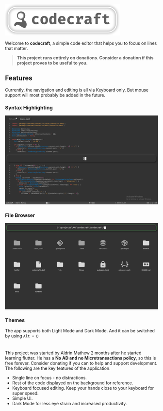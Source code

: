 ![](resources/images/raster/logo.png)

Welcome to **codecraft**, a simple code editor that helps you to focus on lines that matter.

> **This project runs entirely on donations. Consider a donation if this project proves to be useful to you.**

## Features

Currently, the navigation and editing is all via Keyboard only. But mouse support will most probably be added in the future.

### Syntax Highlighting

![](resources/images/raster/codecraft_syntax_highlighting.png)

### File Browser

![](resources/images/raster/codecraft_file_browser.png)

### Themes

The app supports both Light Mode and Dark Mode. And it can be switched by using `Alt + D`

#

This project was started by Aldrin Mathew 2 months after he started learning flutter. He has a **No AD and no Microtransactions policy**, so this is free forever. Consider donating if you can to help and support development. The following are the key features of the application.

- Single line on focus - no distractions.
- Rest of the code displayed on the background for reference.
- Keyboard focused editing. Keep your hands close to your keyboard for super speed.
- Simple UI.
- Dark Mode for less eye strain and increased productivity.